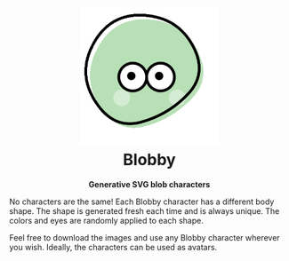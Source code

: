 <h1 align="center"><img src="blobby.gif" width="250" /> <br />Blobby</h1>
<p align="center"><strong>Generative SVG blob characters</strong></p>

 No characters are the same! Each Blobby character has a different body shape. The shape is generated fresh each time and is always unique. The colors and eyes are randomly applied to each shape.
 
Feel free to download the images and use any Blobby character wherever you wish. Ideally, the characters can be used as avatars. 
